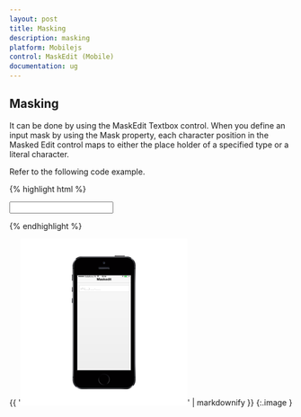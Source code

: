 ```yaml
---
layout: post
title: Masking
description: masking
platform: Mobilejs
control: MaskEdit (Mobile)
documentation: ug
---
```


## Masking

It can be done by using the MaskEdit Textbox control. When you define an input mask by using the Mask property, each character position in the Masked Edit control maps to either the place holder of a specified type or a literal character.

Refer to the following code example.

{% highlight html %}

<input id="maskedit_sample" data-role="ejmmaskedit" data-ej-watermarktext="Maskedit" data-ej-mask="+1 (999) 999-9999" />



{% endhighlight %}



{{ '![D:/Final Doc/mockup/IMG_0521_iphone5s_spacegrey_portrait.png](Masking_images/Masking_img1.png)' | markdownify }}
{:.image }



